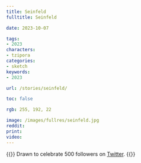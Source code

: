```yaml
---
title: Seinfeld
fulltitle: Seinfeld

date: 2023-10-07

tags:
- 2023
characters:
- tzipora
categories:
- sketch
keywords:
- 2023

url: /stories/seinfeld/

toc: false

rgb: 255, 192, 22

image: /images/fullres/seinfeld.jpg
reddit:
print:
video:
---
```

{{<note caption>}}
Drawn to celebrate 500 followers on [Twitter](https://x.com/vekllei).
{{</note>}}